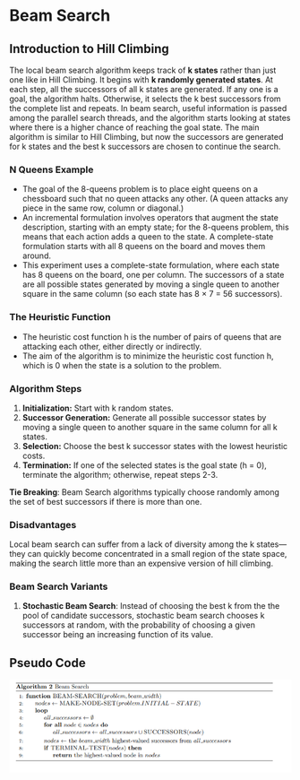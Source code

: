 # Beam Search

## Introduction to Hill Climbing
The local beam search algorithm keeps track of **k states** rather than just one like in Hill Climbing. It begins with **k randomly generated states**. At each step, all the successors of all k states are generated. If any one is a goal, the algorithm halts. Otherwise, it selects the k best successors from the complete list and repeats.
In beam search, useful information is passed among the parallel search threads, and the algorithm starts looking at states where there is a higher chance of reaching the goal state.
The main algorithm is similar to Hill Climbing, but now the successors are generated for k states and the best k successors are chosen to continue the search.

### N Queens Example

* The goal of the 8-queens problem is to place eight queens on a chessboard such that no queen attacks any other. (A queen attacks any piece in the same row, column or diagonal.) 
* An incremental formulation involves operators that augment the state description, starting with an empty state; for the 8-queens problem, this means that each action adds a queen to the state. A complete-state formulation starts with all 8 queens on the board and moves them around.
* This experiment uses a complete-state formulation, where each state has 8 queens on the board, one per column. The successors of a state are all possible states generated by moving a single queen to another square in the same column (so each state has 8 × 7 = 56 successors). 

### The Heuristic Function
* The heuristic cost function h is the number of pairs of queens that are attacking each other, either directly or indirectly.
* The aim of the algorithm is to minimize the heuristic cost function h, which is 0 when the state is a solution to the problem.

### Algorithm Steps
1. **Initialization:** Start with k random states.
2. **Successor Generation:** Generate all possible successor states by moving a single queen to another square in the same column for all k states.
3. **Selection:** Choose the best k successor states with the lowest heuristic costs.
4. **Termination:** If one of the selected states is the goal state (h = 0), terminate the algorithm; otherwise, repeat steps 2-3.

**Tie Breaking**: Beam Search algorithms typically choose randomly among the set of best successors if there is more than one.


### Disadvantages
Local beam search can suffer from a lack of diversity among the k states—they can quickly become concentrated in a small region of the state space, making the search little more than an expensive version of hill climbing.

### Beam Search Variants
1. **Stochastic Beam Search**: Instead of choosing the best k from the the pool of candidate successors, stochastic beam search chooses k successors at random, with the probability of choosing a given successor being an increasing function of its value.

## Pseudo Code

![Pseudo Code](./images/pseudo.png)